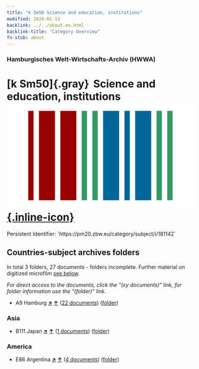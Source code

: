 ```yaml
---
title: "k Sm50 Science and education, institutions"
modified: 2024-01-13
backlink: ../../about.en.html
backlink-title: "Category Overview"
fn-stub: about
---
```


### Hamburgisches Welt-Wirtschafts-Archiv (HWWA)

# [k Sm50]{.gray}&#8201; Science and education, institutions &#160; [![Wikidata](/images/Wikidata-logo.svg "Wikidata"){.inline-icon}](http://www.wikidata.org/entity/Q104700160)

<div class="hint">Persistent Identifier: `https://pm20.zbw.eu/category/subject/i/181142`</div>







## Countries-subject archives folders







In total 3 folders, 27 documents - folders incomplete. Further material on digitized microfilm [see below](#filmsections).

_For direct access to the documents, click the "(xy documents)" link, for folder information use the "(folder)" link._


- A9 Hamburg [**&nearr;**](../../../geo/i/140905/about.en.html "Hamburg (all folders)") [**&uarr;**](../../../geo/about.en.html#A9 "Country category system") (<a href="https://pm20.zbw.eu/iiifview/folder/sh/140905,181142" title="about: Hamburg : Science and education, institutions" target="_blank">22 documents</a>) ([folder](../../../../folder/sh/1409xx/140905/1811xx/181142/about.en.html))

### Asia

- B111 Japan [**&nearr;**](../../../geo/i/141272/about.en.html "Japan (all folders)") [**&uarr;**](../../../geo/about.en.html#B111 "Country category system") (<a href="https://pm20.zbw.eu/iiifview/folder/sh/141272,181142" title="about: Japan : Science and education, institutions" target="_blank">1 documents</a>) ([folder](../../../../folder/sh/1412xx/141272/1811xx/181142/about.en.html))

### America

- E86 Argentina [**&nearr;**](../../../geo/i/141692/about.en.html "Argentina (all folders)") [**&uarr;**](../../../geo/about.en.html#E86 "Country category system") (<a href="https://pm20.zbw.eu/iiifview/folder/sh/141692,181142" title="about: Argentina : Science and education, institutions" target="_blank">4 documents</a>) ([folder](../../../../folder/sh/1416xx/141692/1811xx/181142/about.en.html))



<a id="filmsections" />














